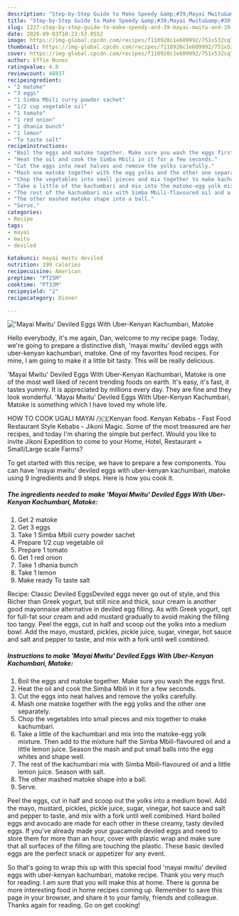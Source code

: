 ```yaml
---
description: "Step-by-Step Guide to Make Speedy &amp;#39;Mayai Mwitu&amp;#39; Deviled Eggs With Uber-Kenyan Kachumbari, Matoke"
title: "Step-by-Step Guide to Make Speedy &amp;#39;Mayai Mwitu&amp;#39; Deviled Eggs With Uber-Kenyan Kachumbari, Matoke"
slug: 1227-step-by-step-guide-to-make-speedy-and-39-mayai-mwitu-and-39-deviled-eggs-with-uber-kenyan-kachumbari-matoke
date: 2020-09-03T10:23:53.055Z
image: https://img-global.cpcdn.com/recipes/f110920c1e609992/751x532cq70/mayai-mwitu-deviled-eggs-with-uber-kenyan-kachumbari-matoke-recipe-main-photo.jpg
thumbnail: https://img-global.cpcdn.com/recipes/f110920c1e609992/751x532cq70/mayai-mwitu-deviled-eggs-with-uber-kenyan-kachumbari-matoke-recipe-main-photo.jpg
cover: https://img-global.cpcdn.com/recipes/f110920c1e609992/751x532cq70/mayai-mwitu-deviled-eggs-with-uber-kenyan-kachumbari-matoke-recipe-main-photo.jpg
author: Effie Nunez
ratingvalue: 4.8
reviewcount: 48837
recipeingredient:
- "2 matoke"
- "3 eggs"
- "1 Simba Mbili curry powder sachet"
- "1/2 cup vegetable oil"
- "1 tomato"
- "1 red onion"
- "1 dhania bunch"
- "1 lemon"
- "To taste salt"
recipeinstructions:
- "Boil the eggs and matoke together. Make sure you wash the eggs first."
- "Heat the oil and cook the Simba Mbili in it for a few seconds."
- "Cut the eggs into neat halves and remove the yolks carefully."
- "Mash one matoke together with the egg yolks and the other one separately."
- "Chop the vegetables into small pieces and mix together to make kachumbari."
- "Take a little of the kachumbari and mix into the matoke-egg yolk mixture. Then add to the mixture half the Simba Mbili-flavoured oil and a little lemon juice. Season the mash and put small balls into the egg whites and shape well."
- "The rest of the kachumbari mix with Simba Mbili-flavoured oil and a little lemon juice. Season with salt."
- "The other mashed matoke shape into a ball."
- "Serve."
categories:
- Recipe
tags:
- mayai
- mwitu
- deviled

katakunci: mayai mwitu deviled 
nutrition: 199 calories
recipecuisine: American
preptime: "PT25M"
cooktime: "PT33M"
recipeyield: "2"
recipecategory: Dinner

---
```



![&#39;Mayai Mwitu&#39; Deviled Eggs With Uber-Kenyan Kachumbari, Matoke](https://img-global.cpcdn.com/recipes/f110920c1e609992/751x532cq70/mayai-mwitu-deviled-eggs-with-uber-kenyan-kachumbari-matoke-recipe-main-photo.jpg)

Hello everybody, it's me again, Dan, welcome to my recipe page. Today, we're going to prepare a distinctive dish, &#39;mayai mwitu&#39; deviled eggs with uber-kenyan kachumbari, matoke. One of my favorites food recipes. For mine, I am going to make it a little bit tasty. This will be really delicious.

&#39;Mayai Mwitu&#39; Deviled Eggs With Uber-Kenyan Kachumbari, Matoke is one of the most well liked of recent trending foods on earth. It's easy, it's fast, it tastes yummy. It is appreciated by millions every day. They are fine and they look wonderful. &#39;Mayai Mwitu&#39; Deviled Eggs With Uber-Kenyan Kachumbari, Matoke is something which I have loved my whole life.

HOW TO COOK UGALI MAYAI /🇰🇪Kenyan food. Kenyan Kebabs - Fast Food Restaurant Style Kebabs - Jikoni Magic. Some of the most treasured are her recipes, and today I&#39;m sharing the simple but perfect. Would you like to invite Jikoni Expedition to come to your Home, Hotel, Restaurant + Small/Large scale Farms?


To get started with this recipe, we have to prepare a few components. You can have &#39;mayai mwitu&#39; deviled eggs with uber-kenyan kachumbari, matoke using 9 ingredients and 9 steps. Here is how you cook it.

<!--inarticleads1-->

##### The ingredients needed to make &#39;Mayai Mwitu&#39; Deviled Eggs With Uber-Kenyan Kachumbari, Matoke:

1. Get 2 matoke
1. Get 3 eggs
1. Take 1 Simba Mbili curry powder sachet
1. Prepare 1/2 cup vegetable oil
1. Prepare 1 tomato
1. Get 1 red onion
1. Take 1 dhania bunch
1. Take 1 lemon
1. Make ready To taste salt


Recipe: Classic Deviled EggsDeviled eggs never go out of style, and this Richer than Greek yogurt, but still nice and thick, sour cream is another good mayonnaise alternative in deviled egg filling. As with Greek yogurt, opt for full-fat sour cream and add mustard gradually to avoid making the filling too tangy. Peel the eggs, cut in half and scoop out the yolks into a medium bowl. Add the mayo, mustard, pickles, pickle juice, sugar, vinegar, hot sauce and salt and pepper to taste, and mix with a fork until well combined. 

<!--inarticleads2-->

##### Instructions to make &#39;Mayai Mwitu&#39; Deviled Eggs With Uber-Kenyan Kachumbari, Matoke:

1. Boil the eggs and matoke together. Make sure you wash the eggs first.
1. Heat the oil and cook the Simba Mbili in it for a few seconds.
1. Cut the eggs into neat halves and remove the yolks carefully.
1. Mash one matoke together with the egg yolks and the other one separately.
1. Chop the vegetables into small pieces and mix together to make kachumbari.
1. Take a little of the kachumbari and mix into the matoke-egg yolk mixture. Then add to the mixture half the Simba Mbili-flavoured oil and a little lemon juice. Season the mash and put small balls into the egg whites and shape well.
1. The rest of the kachumbari mix with Simba Mbili-flavoured oil and a little lemon juice. Season with salt.
1. The other mashed matoke shape into a ball.
1. Serve.


Peel the eggs, cut in half and scoop out the yolks into a medium bowl. Add the mayo, mustard, pickles, pickle juice, sugar, vinegar, hot sauce and salt and pepper to taste, and mix with a fork until well combined. Hard boiled eggs and avocado are made for each other in these creamy, tasty deviled eggs. If you&#39;ve already made your guacamole deviled eggs and need to store them for more than an hour, cover with plastic wrap and make sure that all surfaces of the filling are touching the plastic. These basic deviled eggs are the perfect snack or appetizer for any event. 

So that's going to wrap this up with this special food &#39;mayai mwitu&#39; deviled eggs with uber-kenyan kachumbari, matoke recipe. Thank you very much for reading. I am sure that you will make this at home. There is gonna be more interesting food in home recipes coming up. Remember to save this page in your browser, and share it to your family, friends and colleague. Thanks again for reading. Go on get cooking!
